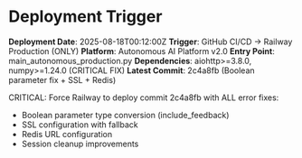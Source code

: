 # Deployment Trigger

**Deployment Date**: 2025-08-18T00:12:00Z
**Trigger**: GitHub CI/CD → Railway Production (ONLY)
**Platform**: Autonomous AI Platform v2.0
**Entry Point**: main_autonomous_production.py
**Dependencies**: aiohttp>=3.8.0, numpy>=1.24.0 (CRITICAL FIX)
**Latest Commit**: 2c4a8fb (Boolean parameter fix + SSL + Redis)

CRITICAL: Force Railway to deploy commit 2c4a8fb with ALL error fixes:
- Boolean parameter type conversion (include_feedback)
- SSL configuration with fallback
- Redis URL configuration
- Session cleanup improvements
